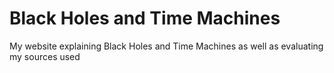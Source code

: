 # Black Holes and Time Machines
My website explaining Black Holes and Time Machines as well as evaluating my sources used
